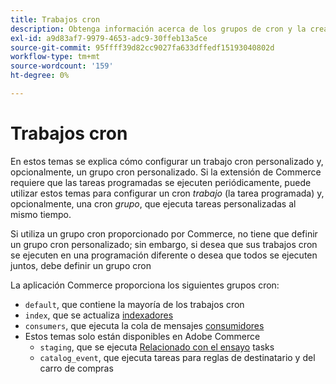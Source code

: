 ```yaml
---
title: Trabajos cron
description: Obtenga información acerca de los grupos de cron y la creación de un trabajo de cron personalizado.
exl-id: a9d83af7-9979-4653-adc9-30ffeb13a5ce
source-git-commit: 95ffff39d82cc9027fa633dffedf15193040802d
workflow-type: tm+mt
source-wordcount: '159'
ht-degree: 0%

---
```


# Trabajos cron

En estos temas se explica cómo configurar un trabajo cron personalizado y, opcionalmente, un grupo cron personalizado. Si la extensión de Commerce requiere que las tareas programadas se ejecuten periódicamente, puede utilizar estos temas para configurar un cron _trabajo_ (la tarea programada) y, opcionalmente, una cron _grupo_, que ejecuta tareas personalizadas al mismo tiempo.

Si utiliza un grupo cron proporcionado por Commerce, no tiene que definir un grupo cron personalizado; sin embargo, si desea que sus trabajos cron se ejecuten en una programación diferente o desea que todos se ejecuten juntos, debe definir un grupo cron

La aplicación Commerce proporciona los siguientes grupos cron:

- `default`, que contiene la mayoría de los trabajos cron
- `index`, que se actualiza [indexadores](../cli/manage-indexers.md)
- `consumers`, que ejecuta la cola de mensajes [consumidores](../cli/start-message-queues.md)
- Estos temas solo están disponibles en Adobe Commerce
   - `staging`, que se ejecuta [Relacionado con el ensayo](https://docs.magento.com/user-guide/cms/content-staging.html) tasks
   - `catalog_event`, que ejecuta tareas para reglas de destinatario y del carro de compras
